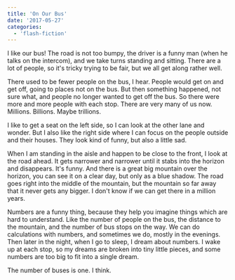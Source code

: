 ```yaml
---
title: 'On Our Bus'
date: '2017-05-27'
categories:
  - 'flash-fiction'
---
```


I like our bus! The road is not too bumpy, the driver is a funny man (when he
talks on the intercom), and we take turns standing and sitting. There are a lot
of people, so it's tricky trying to be fair, but we all get along rather well.

<!-- truncate -->

There used to be fewer people on the bus, I hear. People would get on and get
off, going to places not on the bus. But then something happened, not sure what,
and people no longer wanted to get off the bus. So there were more and more
people with each stop. There are very many of us now. Millions. Billions. Maybe
trillions.

I like to get a seat on the left side, so I can look at the other lane and
wonder. But I also like the right side where I can focus on the people outside
and their houses. They look kind of funny, but also a little sad.

When I am standing in the aisle and happen to be close to the front, I look at
the road ahead. It gets narrower and narrower until it stabs into the horizon
and disappears. It's funny. And there is a great big mountain over the horizon,
you can see it on a clear day, but only as a blue shadow. The road goes right
into the middle of the mountain, but the mountain so far away that it never gets
any bigger. I don't know if we can get there in a million years.

Numbers are a funny thing, because they help you imagine things which are hard
to understand. Like the number of people on the bus, the distance to the
mountain, and the number of bus stops on the way. We can do calculations with
numbers, and sometimes we do, mostly in the evenings. Then later in the night,
when I go to sleep, I dream about numbers. I wake up at each stop, so my dreams
are broken into tiny little pieces, and some numbers are too big to fit into a
single dream.

The number of buses is one. I think.

